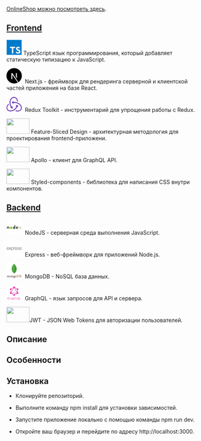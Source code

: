 [OnlineShop можно посмотреть здесь](https://online-shop-beta-seven.vercel.app).

## [Frontend](next-graphql)
 
<img src="https://github.com/devicons/devicon/blob/master/icons/typescript/typescript-original.svg" title="Java" alt="Java" width="40" height="40"/>&nbsp;TypeScript  язык программирования, который добавляет статическую типизацию к JavaScript.


 <img src="https://github.com/devicons/devicon/blob/master/icons/nextjs/nextjs-original.svg" title="React" alt="React" width="40" height="40"/>&nbsp;   Next.js - фреймворк для рендеринга серверной и клиентской частей приложения на базе React.

<img src="https://github.com/devicons/devicon/blob/master/icons/redux/redux-original.svg" title="React" alt="React" width="40" height="40"/>&nbsp;  Redux Toolkit - инструментарий для упрощения работы с Redux.

<img src="https://res.cloudinary.com/ds289tkqj/image/upload/v1686751831/git-hub-img/visual_schema_ndg3zi.jpg" width="60" height="40">   Feature-Sliced Design - архитектурная методология для проектирования frontend-приложени.

<img src="https://res.cloudinary.com/ds289tkqj/image/upload/v1686752296/git-hub-img/38744c4059b2387f3a6ad56c8951c985_vxmvmo.jpg" width="60" height="40">  Apollo - клиент для GraphQL API.

<img src="https://res.cloudinary.com/ds289tkqj/image/upload/v1686752467/git-hub-img/1jwk9rkgalxe89uftrha_xqaajc.webp" width="60" height="40"> Styled-components - библиотека для написания CSS внутри компонентов.

## [Backend](backend/src)

 <img src="https://github.com/devicons/devicon/blob/master/icons/nodejs/nodejs-original-wordmark.svg" title="React" alt="React" width="40" height="40"/>&nbsp;  NodeJS - серверная среда выполнения JavaScript.

<img src="https://github.com/devicons/devicon/blob/master/icons/express/express-original-wordmark.svg" title="React" alt="React" width="40" height="40"/>&nbsp; Express - веб-фреймворк для приложений Node.js.

<img src="https://github.com/devicons/devicon/blob/master/icons/mongodb/mongodb-original-wordmark.svg" title="React" alt="React" width="40" height="40"/>&nbsp; MongoDB - NoSQL база данных.

<img src="https://github.com/devicons/devicon/blob/master/icons/graphql/graphql-plain-wordmark.svg" title="React" alt="React" width="40" height="40"/>&nbsp;  GraphQL - язык запросов для API и сервера.

<img src="https://res.cloudinary.com/ds289tkqj/image/upload/v1686752822/git-hub-img/jwt-header_ighbb0.png" width="60" height="40">JWT - JSON Web Tokens для авторизации пользователей.


## Описание


     
## Особенности

   

## Установка

- Клонируйте репозиторий.

- Выполните команду npm install для установки зависимостей.

- Запустите приложение локально с помощью команды npm run dev.

- Откройте ваш браузер и перейдите по адресу http://localhost:3000.
